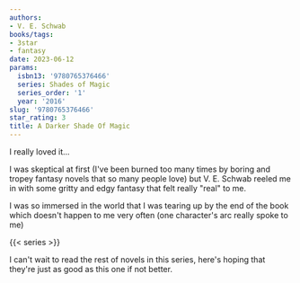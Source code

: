 ```yaml
---
authors:
- V. E. Schwab
books/tags:
- 3star
- fantasy
date: 2023-06-12
params:
  isbn13: '9780765376466'
  series: Shades of Magic
  series_order: '1'
  year: '2016'
slug: '9780765376466'
star_rating: 3
title: A Darker Shade Of Magic
---
```


I really loved it...

I was skeptical at first (I've been burned too many times by boring and tropey fantasy novels that so many people love) but V. E. Schwab reeled me in with some gritty and edgy fantasy that felt really "real" to me.

I was so immersed in the world that I was tearing up by the end of the book which doesn't happen to me very often (one character's arc really spoke to me)

<!--more-->

{{< series >}}

I can't wait to read the rest of novels in this series, here's hoping that they're just as good as this one if not better.